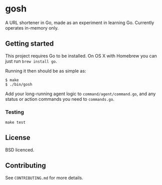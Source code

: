 # gosh

A URL shortener in Go, made as an experiment in learning Go. Currently operates in-memory only.

## Getting started

This project requires Go to be installed. On OS X with Homebrew you can just run `brew install go`.

Running it then should be as simple as:

```console
$ make
$ ./bin/gosh
```

Add your long-running agent logic to `command/agent/command.go`, and any status or action commands you need to `commands.go`.

### Testing

``make test``

## License

BSD licenced.

## Contributing

See `CONTRIBUTING.md` for more details.
